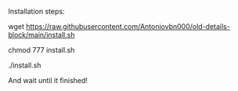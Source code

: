Installation steps:

wget https://raw.githubusercontent.com/Antoniovbn000/old-details-block/main/install.sh

chmod 777 install.sh

./install.sh

And wait until it finished!
